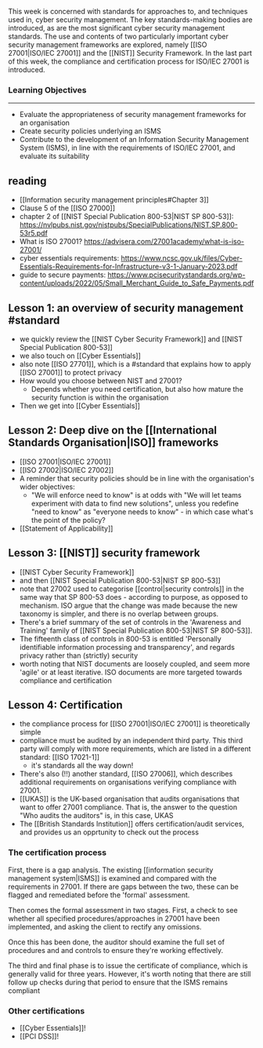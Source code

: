 This week is concerned with standards for approaches to, and techniques used in, cyber security management. The key standards-making bodies are introduced, as are the most significant cyber security management standards. The use and contents of two particularly important cyber security management frameworks are explored, namely [[ISO 27001|ISO/IEC 27001]] and the [[NIST]] Security Framework. In the last part of this week, the compliance and certification process for ISO/IEC 27001 is introduced.

### Learning Objectives

---

-   Evaluate the appropriateness of security management frameworks for an organisation
-   Create security policies underlying an ISMS
-   Contribute to the development of an Information Security Management System (ISMS), in line with the requirements of ISO/IEC 27001, and evaluate its suitability

## reading
- [[Information security management principles#Chapter 3]]
- Clause 5 of the [[ISO 27000]]
- chapter 2 of [[NIST Special Publication 800-53|NIST SP 800-53]]: https://nvlpubs.nist.gov/nistpubs/SpecialPublications/NIST.SP.800-53r5.pdf
- What is ISO 27001? https://advisera.com/27001academy/what-is-iso-27001/
- cyber essentials requirements: https://www.ncsc.gov.uk/files/Cyber-Essentials-Requirements-for-Infrastructure-v3-1-January-2023.pdf
- guide to secure payments: https://www.pcisecuritystandards.org/wp-content/uploads/2022/05/Small_Merchant_Guide_to_Safe_Payments.pdf


## Lesson 1: an overview of security management #standard 
- we quickly review the [[NIST Cyber Security Framework]] and [[NIST Special Publication 800-53]]
- we also touch on [[Cyber Essentials]]
- also note [[ISO 27701]], which is a #standard that explains how to apply [[ISO 27001]] to protect privacy
- How would you choose between NIST and 27001?
	- Depends whether you need certification, but also how mature the security function is within the organisation
- Then we get into [[Cyber Essentials]]

## Lesson 2: Deep dive on the [[International Standards Organisation|ISO]] frameworks
- [[ISO 27001|ISO/IEC 27001]]
- [[ISO 27002|ISO/IEC 27002]]
- A reminder that security policies should be in line with the organisation's wider objectives:
	- "We will enforce need to know" is at odds with "We will let teams experiment with data to find new solutions", unless you redefine "need to know" as "everyone needs to know" - in which case what's the point of the policy?
- [[Statement of Applicability]]

## Lesson 3: [[NIST]] security framework
- [[NIST Cyber Security Framework]]
- and then [[NIST Special Publication 800-53|NIST SP 800-53]]
- note that 27002 used to categorise [[control|security controls]] in the same way that SP 800-53 does - according to purpose, as opposed to mechanism. ISO argue that the change was made because the new taxonomy is simpler, and there is no overlap between groups.
- There's a brief summary of the set of controls in the 'Awareness and Training' family of [[NIST Special Publication 800-53|NIST SP 800-53]].
- The fifteenth class of controls in 800-53 is entitled 'Personally identifiable information processing and transparency', and regards privacy rather than (strictly) security
- worth noting that NIST documents are loosely coupled, and seem more 'agile' or at least iterative. ISO documents are more targeted towards compliance and certification

## Lesson 4: Certification
- the compliance process for [[ISO 27001|ISO/IEC 27001]] is theoretically simple
- compliance must be audited by an independent third party. This third party will comply with more requirements, which are listed in a different standard: [[ISO 17021-1]]
	- it's standards all the way down!
- There's also (!!) another standard, [[ISO 27006]], which describes additional requirements on organisations verifying compliance with 27001.
- [[UKAS]] is the UK-based organisation that audits organisations that want to offer 27001 compliance. That is, the answer to the question "Who audits the auditors" is, in this case, UKAS
- The [[British Standards Institution]] offers certification/audit services, and provides us an opprtunity to check out the process
### The certification process
First, there is a gap analysis. The existing [[information security management system|ISMS]] is examined and compared with the requirements in 27001. If there are gaps between the two, these can be flagged and remediated before the 'formal' assessment.

Then comes the formal assessment in two stages. First, a check to see whether all specified procedures/approaches in 27001 have been implemented, and asking the client to rectify any omissions.

Once this has been done, the auditor should examine the full set of procedures and and controls to ensure they're working effectively.

The third and final phase is to issue the certificate of compliance, which is generally valid for three years. However, it's worth noting that there are still follow up checks during that period to ensure that the ISMS remains compliant

### Other certifications
- [[Cyber Essentials]]!
- [[PCI DSS]]!
